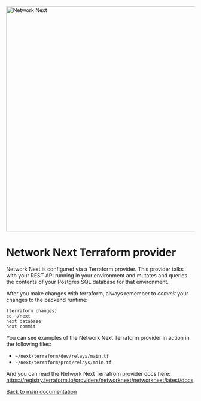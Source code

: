 <img src="https://static.wixstatic.com/media/799fd4_0512b6edaeea4017a35613b4c0e9fc0b~mv2.jpg/v1/fill/w_1200,h_140,al_c,q_80,usm_0.66_1.00_0.01/networknext_logo_colour_black_RGB_tightc.jpg" alt="Network Next" width="600"/>

<br>

# Network Next Terraform provider

Network Next is configured via a Terraform provider. This provider talks with your REST API running in your environment and mutates and queries the contents of your Postgres SQL database for that environment.

After you make changes with terraform, always remember to _commit_ your changes to the backend runtime:

```console
(terraform changes)
cd ~/next
next database
next commit
```

You can see examples of the Network Next Terraform provider in action in the following files:

* `~/next/terraform/dev/relays/main.tf`
* `~/next/terraform/prod/relays/main.tf`

And you can read the Network Next Terrafrom provider docs here: https://registry.terraform.io/providers/networknext/networknext/latest/docs

[Back to main documentation](../README.md)
